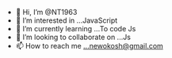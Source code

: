 - 👋 Hi, I’m @NT1963
- 👀 I’m interested in ...JavaScript
- 🌱 I’m currently learning ...To code Js
- 💞️ I’m looking to collaborate on ...Js
- 📫 How to reach me ...newokosh@gmail.com 

<!---
NT1963/NT1963 is a ✨ special ✨ repository because its `README.md` (this file) appears on your GitHub profile.
You can click the Preview link to take a look at your changes.
--->
